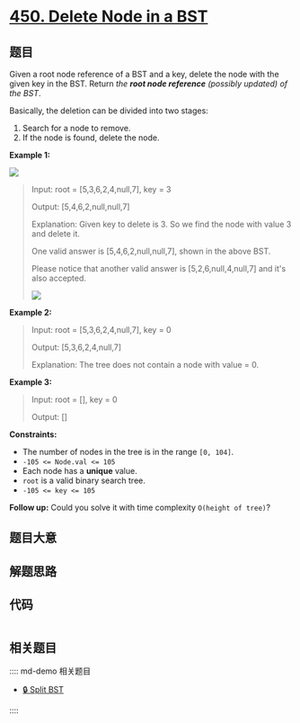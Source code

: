# [450. Delete Node in a BST](https://leetcode.com/problems/delete-node-in-a-bst/)

## 题目

Given a root node reference of a BST and a key, delete the node with the given
key in the BST. Return _the **root node reference** (possibly updated) of the
BST_.

Basically, the deletion can be divided into two stages:

  1. Search for a node to remove.
  2. If the node is found, delete the node.



**Example 1:**

![](https://assets.leetcode.com/uploads/2020/09/04/del_node_1.jpg)

> Input: root = [5,3,6,2,4,null,7], key = 3
> 
> Output: [5,4,6,2,null,null,7]
> 
> Explanation: Given key to delete is 3. So we find the node with value 3 and delete it.
> 
> One valid answer is [5,4,6,2,null,null,7], shown in the above BST.
> 
> Please notice that another valid answer is [5,2,6,null,4,null,7] and it's also accepted.
> 
> ![](https://assets.leetcode.com/uploads/2020/09/04/del_node_supp.jpg)

**Example 2:**

> Input: root = [5,3,6,2,4,null,7], key = 0
> 
> Output: [5,3,6,2,4,null,7]
> 
> Explanation: The tree does not contain a node with value = 0.

**Example 3:**

> Input: root = [], key = 0
> 
> Output: []

**Constraints:**

  * The number of nodes in the tree is in the range `[0, 104]`.
  * `-105 <= Node.val <= 105`
  * Each node has a **unique** value.
  * `root` is a valid binary search tree.
  * `-105 <= key <= 105`



**Follow up:** Could you solve it with time complexity `O(height of tree)`?


## 题目大意

## 解题思路

## 代码

```javascript

```

## 相关题目

:::: md-demo 相关题目
- [🔒 Split BST](https://leetcode.com/problems/split-bst)

::::
